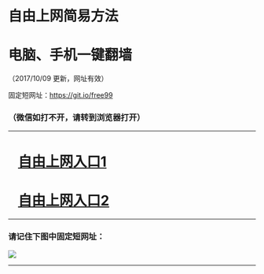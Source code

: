 ﻿# 自由上网简易方法

# 电脑、手机一键翻墙

（2017/10/09 更新，网址有效）

固定短网址：https://git.io/free99

### （微信如打不开，请转到浏览器打开）


***





# &nbsp;&nbsp; <a href="http://ft282912738.fwq-tz-1001.info/fwqtz01.html?t=100900125099 " target="_blank">自由上网入口1</a>
# &nbsp;&nbsp; <a href="http://ft2678111010.fwq-tz-1002.info/fwqtz02.html?t=100900111072 " target="_blank">自由上网入口2</a>
***

### 请记住下图中固定短网址：

<img src="https://s3-us-west-2.amazonaws.com/fwq-1001/yjfq-20170905okok.png" /> 


***

